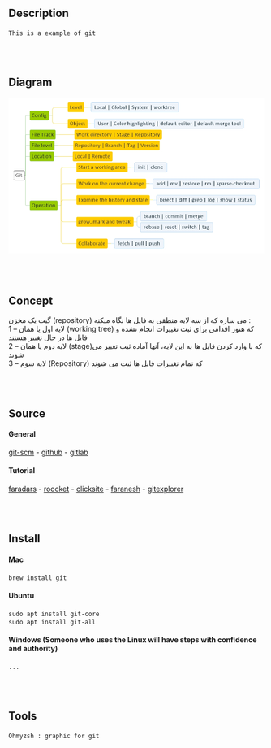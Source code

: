 <!---------------------------------------[Description]-->
## Description
    This is a example of git


<!---------------------------------------[Diagram]-->
<br><br>

## Diagram

<div align="left"><img src="git.jpeg"></div>




<!---------------------------------------[Concept]-->
<br><br>

## Concept 

گیت یک مخزن (repository) می سازه که از سه لایه منطقی به فایل ها نگاه میکنه :
<br>
1 – لایه اول یا همان (working tree) که هنوز اقدامی برای ثبت تغییرات انجام نشده و فایل ها در حال تغییر هستند 
<br>
2 – لایه دوم یا همان (stage)که با وارد کردن فایل ها به این لایه، آنها آماده ثبت تغییر می شوند
<br>
3 – لایه سوم (Repository) که تمام تغییرات فایل ها ثبت می شوند




<!---------------------------------------[Source]-->
<br><br>

## Source

#### General
<a href="http://git-scm.com" target="_blank">git-scm</a> - 
<a href="http://github.com" target="_blank">github</a> - 
<a href="http://gitlab.com" target="_blank">gitlab</a>

#### Tutorial
<a href="http://faradars.org" target="_blank">faradars</a> - 
<a href="http://roocket.ir" target="_blank">roocket</a> - 
<a href="http://clicksite.org" target="_blank">clicksite</a> - 
<a href="http://faranesh.com" target="_blank">faranesh</a> -
<a href="https://gitexplorer.com/" target="_blank">gitexplorer</a> 



<!---------------------------------------[Install]-->
<br><br>

## Install

#### Mac
    brew install git

#### Ubuntu
    sudo apt install git-core
    sudo apt install git-all

#### Windows (Someone who uses the Linux will have steps with confidence and authority)
    ...


<!---------------------------------------[Tools]-->
<br><br>

## Tools
    Ohmyzsh : graphic for git